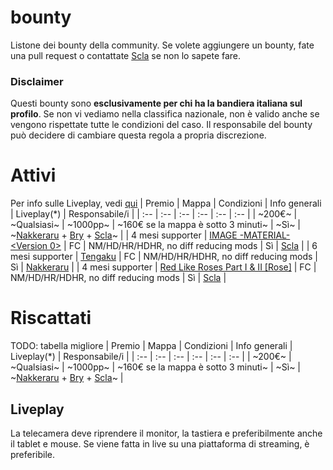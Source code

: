 # bounty
Listone dei bounty della community. 
Se volete aggiungere un bounty, fate una pull request o contattate [Scla](https://osu.ppy.sh/users/6802061) se non lo sapete fare.

### Disclaimer
Questi bounty sono **esclusivamente per chi ha la bandiera italiana sul profilo**. 
Se non vi vediamo nella classifica nazionale, non è valido anche se vengono rispettate tutte le condizioni del caso. 
Il responsabile del bounty può decidere di cambiare questa regola a propria discrezione.

# Attivi
Per info sulle Liveplay, vedi [qui](#liveplay)
| Premio | Mappa | Condizioni | Info generali | Liveplay(*) | Responsabile/i |
| :-- | :-- | :-- | :-- | :-- | :-- |
| ~200€~ | ~Qualsiasi~ | ~1000pp~ | ~160€ se la mappa è sotto 3 minuti~ | ~Sì~ | ~[Nakkeraru](https://osu.ppy.sh/users/9326857) + [Bry](https://osu.ppy.sh/users/11786359) + [Scla](https://osu.ppy.sh/users/6802061)~ |
| 4 mesi supporter | [IMAGE -MATERIAL- <Version 0>](https://osu.ppy.sh/b/252238) | FC | NM/HD/HR/HDHR, no diff reducing mods | Sì | [Scla](https://osu.ppy.sh/users/6802061) | 
| 6 mesi supporter | [Tengaku](https://osu.ppy.sh/beatmapsets/336414#osu/816327) | FC | NM/HD/HR/HDHR, no diff reducing mods | Sì | [Nakkeraru](https://osu.ppy.sh/users/9326857) | 
| 4 mesi supporter | [Red Like Roses Part I & II [Rose]](https://osu.ppy.sh/b/326864) | FC | NM/HD/HR/HDHR, no diff reducing mods | Sì | [Scla](https://osu.ppy.sh/users/6802061) | 

# Riscattati
TODO: tabella migliore
| Premio | Mappa | Condizioni | Info generali | Liveplay(*) | Responsabile/i |
| :-- | :-- | :-- | :-- | :-- | :-- |
| ~200€~ | ~Qualsiasi~ | ~1000pp~ | ~160€ se la mappa è sotto 3 minuti~ | ~Sì~ | ~[Nakkeraru](https://osu.ppy.sh/users/9326857) + [Bry](https://osu.ppy.sh/users/11786359) + [Scla](https://osu.ppy.sh/users/6802061)~ |

## Liveplay
La telecamera deve riprendere il monitor, la tastiera e preferibilmente anche il tablet e mouse. Se viene fatta in live su una piattaforma di streaming, è preferibile. 

